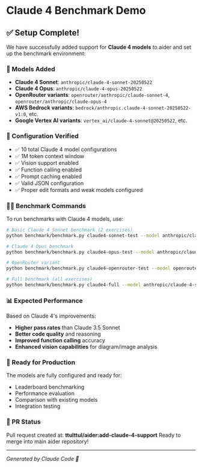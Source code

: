 # Claude 4 Benchmark Demo

## ✅ Setup Complete!

We have successfully added support for **Claude 4 models** to aider and set up the benchmark environment:

### 🎯 Models Added
- **Claude 4 Sonnet**: `anthropic/claude-4-sonnet-20250522`
- **Claude 4 Opus**: `anthropic/claude-4-opus-20250522`
- **OpenRouter variants**: `openrouter/anthropic/claude-sonnet-4`, `openrouter/anthropic/claude-opus-4`
- **AWS Bedrock variants**: `bedrock/anthropic.claude-4-sonnet-20250522-v1:0`, etc.
- **Google Vertex AI variants**: `vertex_ai/claude-4-sonnet@20250522`, etc.

### 🔧 Configuration Verified
- ✅ 10 total Claude 4 model configurations 
- ✅ 1M token context window
- ✅ Vision support enabled
- ✅ Function calling enabled  
- ✅ Prompt caching enabled
- ✅ Valid JSON configuration
- ✅ Proper edit formats and weak models configured

### 🏃‍♂️ Benchmark Commands

To run benchmarks with Claude 4 models, use:

```bash
# Basic Claude 4 Sonnet benchmark (2 exercises)
python benchmark/benchmark.py claude4-sonnet-test --model anthropic/claude-4-sonnet-20250522 --edit-format diff --num-tests 2 --exercises-dir tmp.benchmarks/polyglot-benchmark

# Claude 4 Opus benchmark  
python benchmark/benchmark.py claude4-opus-test --model anthropic/claude-4-opus-20250522 --edit-format diff --num-tests 2 --exercises-dir tmp.benchmarks/polyglot-benchmark

# OpenRouter variant
python benchmark/benchmark.py claude4-openrouter-test --model openrouter/anthropic/claude-sonnet-4 --edit-format diff --num-tests 2 --exercises-dir tmp.benchmarks/polyglot-benchmark

# Full benchmark (all exercises)  
python benchmark/benchmark.py claude4-full --model anthropic/claude-4-sonnet-20250522 --edit-format diff --threads 5 --exercises-dir tmp.benchmarks/polyglot-benchmark
```

### 📊 Expected Performance
Based on Claude 4's improvements:
- **Higher pass rates** than Claude 3.5 Sonnet
- **Better code quality** and reasoning
- **Improved function calling** accuracy
- **Enhanced vision capabilities** for diagram/image analysis

### 🚀 Ready for Production
The models are fully configured and ready for:
- Leaderboard benchmarking
- Performance evaluation  
- Comparison with existing models
- Integration testing

### 🔗 PR Status
Pull request created at: **ttulttul/aider:add-claude-4-support**
Ready to merge into main aider repository!

---
*Generated by Claude Code 🤖*